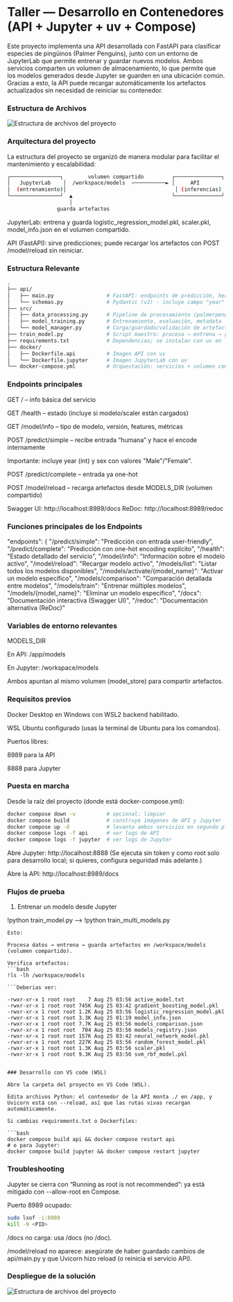 # Taller — Desarrollo en Contenedores (API + Jupyter + uv + Compose)

Este proyecto implementa una API desarrollada con FastAPI para clasificar especies de pingüinos (Palmer Penguins), junto con un entorno de JupyterLab que permite entrenar y guardar nuevos modelos. Ambos servicios comparten un volumen de almacenamiento, lo que permite que los modelos generados desde Jupyter se guarden en una ubicación común. Gracias a esto, la API puede recargar automáticamente los artefactos actualizados sin necesidad de reiniciar su contenedor.

### Estructura de Archivos
![Estructura de archivos del proyecto](./images/arquitectura.png)

### Arquitectura del proyecto

La estructura del proyecto se organizó de manera modular para facilitar el mantenimiento y escalabilidad:

```bash
┌────────────────┐        volumen compartido         ┌───────────────┐
│   JupyterLab    │  /workspace/models  <──────────► │     API        │
│  (entrenamiento)│                                   │ (inferencias) │
└────────────────┘  ▲                                └───────────────┘
                    │
                guarda artefactos
```

JupyterLab: entrena y guarda logistic_regression_model.pkl, scaler.pkl, model_info.json en el volumen compartido.

API (FastAPI): sirve predicciones; puede recargar los artefactos con POST /model/reload sin reiniciar.

### Estructura Relevante

```graphql
.
├── api/
│   ├── main.py                 # FastAPI: endpoints de predicción, health, info y /model/reload
│   └── schemas.py              # Pydantic (v2) - incluye campo "year" y nombres correctos sex_female/sex_male
├── src/
│   ├── data_processing.py      # Pipeline de procesamiento (palmerpenguins + limpieza + OHE)
│   ├── model_training.py       # Entrenamiento, evaluación, metadata
│   └── model_manager.py        # Carga/guardado/validación de artefactos
├── train_model.py              # Script maestro: procesa → entrena → guarda artefactos
├── requirements.txt            # Dependencias; se instalan con uv en los contenedores
├── docker/
│   ├── Dockerfile.api          # Imagen API con uv
│   └── Dockerfile.jupyter      # Imagen JupyterLab con uv
└── docker-compose.yml          # Orquestación: servicios + volumen compartido de modelos
```

### Endpoints principales

GET / – info básica del servicio

GET /health – estado (incluye si modelo/scaler están cargados)

GET /model/info – tipo de modelo, versión, features, métricas

POST /predict/simple – recibe entrada “humana” y hace el encode internamente

Importante: incluye year (int) y sex con valores "Male"/"Female".

POST /predict/complete – entrada ya one-hot

POST /model/reload – recarga artefactos desde MODELS_DIR (volumen compartido)

Swagger UI: http://localhost:8989/docs
ReDoc: http://localhost:8989/redoc

### Funciones principales de los Endpoints
"endpoints": {    "/predict/simple": "Predicción con entrada user-friendly",    "/predict/complete": "Predicción con one-hot encoding explícito",    "/health": "Estado detallado del servicio",    "/model/info": "Información sobre el modelo activo",    "/model/reload": "Recargar modelo activo",    "/models/list": "Listar todos los modelos disponibles",    "/models/activate/{model_name}": "Activar un modelo específico",    "/models/comparison": "Comparación detallada entre modelos",    "/models/train": "Entrenar múltiples modelos",    "/models/{model_name}": "Eliminar un modelo específico",    "/docs": "Documentación interactiva (Swagger UI)",    "/redoc": "Documentación alternativa (ReDoc)"

### Variables de entorno relevantes

MODELS_DIR

En API: /app/models

En Jupyter: /workspace/models

Ambos apuntan al mismo volumen (model_store) para compartir artefactos.

### Requisitos previos

Docker Desktop en Windows con WSL2 backend habilitado.

WSL Ubuntu configurado (usas la terminal de Ubuntu para los comandos).

Puertos libres:

8989 para la API

8888 para Jupyter

### Puesta en marcha

Desde la raíz del proyecto (donde está docker-compose.yml):

```bash
docker compose down -v          # opcional: limpiar
docker compose build            # construye imágenes de API y Jupyter
docker compose up -d            # levanta ambos servicios en segundo plano
docker compose logs -f api      # ver logs de API
docker compose logs -f jupyter  # ver logs de Jupyter

```

Abre Jupyter: http://localhost:8888
(Se ejecuta sin token y como root solo para desarrollo local; si quieres, configura seguridad más adelante.)

Abre la API: http://localhost:8989/docs

### Flujos de prueba
1) Entrenar un modelo desde Jupyter

!python train_model.py --> !python train_multi_models.py
```
Esto:

Procesa datos → entrena → guarda artefactos en /workspace/models (volumen compartido).

Verifica artefactos:
```bash
!ls -lh /workspace/models
 
```Deberias ver: 
 
-rwxr-xr-x 1 root root    7 Aug 25 03:56 active_model.txt
-rwxr-xr-x 1 root root 745K Aug 25 03:42 gradient_boosting_model.pkl
-rwxr-xr-x 1 root root 1.2K Aug 25 03:56 logistic_regression_model.pkl
-rwxr-xr-x 1 root root 3.3K Aug 25 01:19 model_info.json
-rwxr-xr-x 1 root root 7.7K Aug 25 03:56 models_comparison.json
-rwxr-xr-x 1 root root  704 Aug 25 03:56 models_registry.json
-rwxr-xr-x 1 root root 157K Aug 25 03:42 neural_network_model.pkl
-rwxr-xr-x 1 root root 227K Aug 25 03:56 random_forest_model.pkl
-rwxr-xr-x 1 root root 1.3K Aug 25 03:56 scaler.pkl
-rwxr-xr-x 1 root root 9.3K Aug 25 03:56 svm_rbf_model.pkl


### Desarrollo con VS code (WSL)

Abre la carpeta del proyecto en VS Code (WSL).

Edita archivos Python: el contenedor de la API monta ./ en /app, y Uvicorn está con --reload, así que las rutas vivas recargan automáticamente.

Si cambias requirements.txt o Dockerfiles:

```bash
docker compose build api && docker compose restart api
# o para Jupyter:
docker compose build jupyter && docker compose restart jupyter

```
### Troubleshooting

Jupyter se cierra con “Running as root is not recommended”: ya está mitigado con --allow-root en Compose.

Puerto 8989 ocupado:
```bash
sudo lsof -i:8989
kill -9 <PID>

```
/docs no carga: usa /docs (no /doc).

/model/reload no aparece: asegúrate de haber guardado cambios de api/main.py y que Uvicorn hizo reload (o reinicia el servicio API).

### Despliegue de la solución

![Estructura de archivos del proyecto](./images/api.png)

